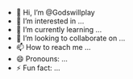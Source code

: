 - 👋 Hi, I’m @Godswillplay
- 👀 I’m interested in ...
- 🌱 I’m currently learning ...
- 💞️ I’m looking to collaborate on ...
- 📫 How to reach me ...
- 😄 Pronouns: ...
- ⚡ Fun fact: ...

<!---
Godswillplay/Godswillplay is a ✨ special ✨ repository because its `README.md` (this file) appears on your GitHub profile.
You can click the Preview link to take a look at your changes.
--->
